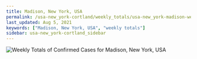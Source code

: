 ```yaml
---
title: Madison, New York, USA
permalink: /usa-new_york-cortland/weekly_totals/usa-new_york-madison-weekly_totals.html
last_updated: Aug 5, 2021
keywords: ["Madison, New York, USA", "weekly totals"]
sidebar: usa-new_york-cortland_sidebar
---
```


![Weekly Totals of Confirmed Cases for Madison, New York, USA](/covid_tracker/images/graphs/usa-new_york-madison-weekly_totals_graph.png)
